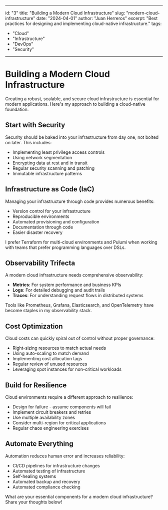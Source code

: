 
---
id: "3"
title: "Building a Modern Cloud Infrastructure"
slug: "modern-cloud-infrastructure"
date: "2024-04-01"
author: "Juan Herreros"
excerpt: "Best practices for designing and implementing cloud-native infrastructure."
tags:
  - "Cloud"
  - "Infrastructure"
  - "DevOps"
  - "Security"
---

# Building a Modern Cloud Infrastructure

Creating a robust, scalable, and secure cloud infrastructure is essential for modern applications. Here's my approach to building a cloud-native foundation.

## Start with Security

Security should be baked into your infrastructure from day one, not bolted on later. This includes:

- Implementing least privilege access controls
- Using network segmentation
- Encrypting data at rest and in transit
- Regular security scanning and patching
- Immutable infrastructure patterns

## Infrastructure as Code (IaC)

Managing your infrastructure through code provides numerous benefits:

- Version control for your infrastructure
- Reproducible environments
- Automated provisioning and configuration
- Documentation through code
- Easier disaster recovery

I prefer Terraform for multi-cloud environments and Pulumi when working with teams that prefer programming languages over DSLs.

## Observability Trifecta

A modern cloud infrastructure needs comprehensive observability:

- **Metrics**: For system performance and business KPIs
- **Logs**: For detailed debugging and audit trails
- **Traces**: For understanding request flows in distributed systems

Tools like Prometheus, Grafana, Elasticsearch, and OpenTelemetry have become staples in my observability stack.

## Cost Optimization

Cloud costs can quickly spiral out of control without proper governance:

- Right-sizing resources to match actual needs
- Using auto-scaling to match demand
- Implementing cost allocation tags
- Regular review of unused resources
- Leveraging spot instances for non-critical workloads

## Build for Resilience

Cloud environments require a different approach to resilience:

- Design for failure - assume components will fail
- Implement circuit breakers and retries
- Use multiple availability zones
- Consider multi-region for critical applications
- Regular chaos engineering exercises

## Automate Everything

Automation reduces human error and increases reliability:

- CI/CD pipelines for infrastructure changes
- Automated testing of infrastructure
- Self-healing systems
- Automated backup and recovery
- Automated compliance checking

What are your essential components for a modern cloud infrastructure? Share your thoughts below!
